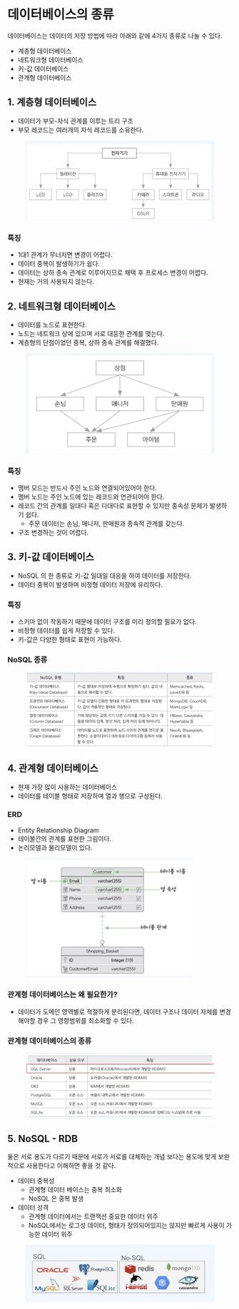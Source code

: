 # 데이터베이스의 종류

데이터베이스는 데이터의 저장 방법에 따라 아래와 같에 4가지 종류로 나눌 수 있다.&#x20;

* 계층형 데이터베이스&#x20;
* 네트워크형 데이터베이스&#x20;
* 키-값 데이터베이스&#x20;
* 관계형 데이터베이스&#x20;

## 1. 계층형 데이터베이스&#x20;

* 데이터가 부모-자식 관계를 이루는 트리 구조&#x20;
* 부모 레코드는 여러개의 자식 레코드를 소유한다.&#x20;

<figure><img src="../../.gitbook/assets/image (8).png" alt=""><figcaption></figcaption></figure>

### 특징&#x20;

* 1대1 관계가 무너지면 변경이 어렵다.&#x20;
* 데이터 중복이 발생하기가 쉽다.&#x20;
* 데이터는 상하 종속 관계로 이루어지므로 채택 후 프로세스 변경이 어렵다.&#x20;
* 현재는 거의 사용되지 않는다.&#x20;

## 2. 네트워크형 데이터베이스

* 데이터를 노드로 표현한다.&#x20;
* 노드는 네트워크 상에 있으며 서로 대등한 관계를 맺는다. &#x20;
* 계층형의 단점이었던 중복, 상하 종속 관계를 해결했다.&#x20;

<figure><img src="../../.gitbook/assets/image (6) (1).png" alt=""><figcaption></figcaption></figure>

### 특징&#x20;

* 멤버 모드는 반드시 주인 노드와 연결되어있어야 한다.&#x20;
* 멤버 노드는 주인 노드에 있는 레코드와 연관되어야 한다.&#x20;
* 레코드 간의 관계를 일대다 혹은 다대다로 표현할 수 있지만 종속성 문제가 발생하기 쉽다.&#x20;
  * 주문 데이터는 손님, 매니저, 판매원과 종속적 관계를 갖는다.&#x20;
* 구조 변경하는 것이 어렵다.&#x20;

## 3. 키-값 데이터베이스

* NoSQL 의 한 종류로 키-값 일대일 대응을 하여 데이터를 저장한다.&#x20;
* 데이터 중복이 발생하며 비정형 데이터 저장에 유리하다.&#x20;

### 특징&#x20;

* 스키마 없이 작동하기 때문에 데이터 구조를 미리 정의할 필요가 없다.&#x20;
* 비정형 데이터를 쉽게 저장할 수 있다.&#x20;
* 키-값은 다양한 형태로 표현이 가능하다.&#x20;

### NoSQL 종류 &#x20;

<figure><img src="../../.gitbook/assets/image (83).png" alt=""><figcaption></figcaption></figure>

## 4. 관계형 데이터베이스

* 현재 가장 많이 사용하는 데이터베이스
* 데이터를 테이블 형태로 저장하며 열과 행으로 구성된다.&#x20;

### ERD

* Entity Relationship Diagram&#x20;
* 테이블간의 관계를 표현한 그림이다.&#x20;
* 논리모델과 물리모델이 있다.&#x20;

<figure><img src="../../.gitbook/assets/image (1) (1) (3).png" alt="" width="375"><figcaption></figcaption></figure>

### 관계형 데이터베이스는 왜 필요한가?&#x20;

* 데이터가 도메인 영역별로 적절하게 분리된다면, 데이터 구조나 데이터 자체를 변경해야할 경우 그 영향범위를 최소화할 수 있다.&#x20;

### 관계형 데이터베이스의 종류&#x20;

<figure><img src="../../.gitbook/assets/image (3) (8).png" alt=""><figcaption></figcaption></figure>

## 5. NoSQL - RDB

둘은 서로 용도가 다르기 때문에 서로가 서로를 대체하는 개념 보다는 용도에 맞게 보완적으로 사용한다고 이해하면 좋을 것 같다.&#x20;

* 데이터 중복성&#x20;
  * 관계형 데이터 베이스는 중복 최소화&#x20;
  * NoSQL 은 중복 발생&#x20;
* 데이터 성격&#x20;
  * 관계형 데이터에서는 트랜잭션 중요한 데이터 위주&#x20;
  * NoSQL에서는 로그성 데이터, 형태가 정의되어있지는 않지만 빠르게 사용이 가능한 데이터 위주&#x20;

<figure><img src="../../.gitbook/assets/image (4) (10).png" alt=""><figcaption></figcaption></figure>

